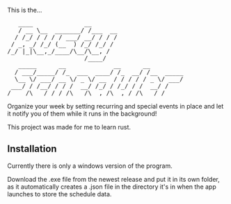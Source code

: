 This is the...

<pre>
   ____              __       
   / __ \__  _______/ /___  __
  / /_/ / / / / ___/ __/ / / /
 / _, _/ /_/ (__  ) /_/ /_/ / 
/_/ |_|\__,_/____/\__/\__, /  
                     /____/   
   _____      __             __      __
  / ___/_____/ /_  ___  ____/ /_  __/ /__  _____
  \__ \/ ___/ __ \/ _ \/ __  / / / / / _ \/ ___/
 ___/ / /__/ / / /  __/ /_/ / /_/ / /  __/ /    
/____/\___/_/ /_/\___/\__,_/\__,_/_/\___/_/     
</pre>

Organize your week by setting recurring and special events in place and let it notify you of them while it runs in the background!

This project was made for me to learn rust.

## Installation

Currently there is only a windows version of the program.

Download the .exe file from the newest release and put it in its own folder, as it automatically creates a .json file in the directory it's in when the app launches to store the schedule data.
